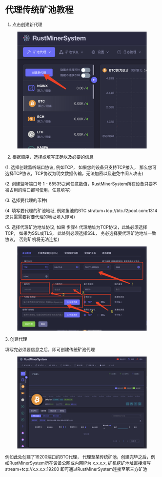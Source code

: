 # 代理传统矿池教程

1. 点击创建新代理

<figure><img src="../.gitbook/assets/image.png" alt=""><figcaption></figcaption></figure>

2. 根据顺序，选择或填写正确以及必要的信息

(1.  选择创建监听端口协议,  例如TCP， 如果您的设备只支持TCP接入， 那么您可选择TCP协议，TCP协议为明文数据传输，无法加密以及避免中间人攻击)

(2.  创建监听端口号 1 - 65535之间任意数值，RustMinerSystem所在设备只要不被占用的端口都可使用，任意填写)

(3. 选择要代理的币种)

(4. 填写要代理的矿池地址,  例如鱼池的BTC   stratum+tcp://btc.f2pool.com:1314   您只需需要将要代理的地址填入即可)

(5. 选择代理矿池地址协议, 如果 步骤4 代理地址为TCP协议，此处必须选择TCP， 如果为SSL或TLS， 此处则必须选择SSL， 务必选择要代理矿池地址一致协议， 否则矿机将无法连接)

<figure><img src="../.gitbook/assets/image (1).png" alt=""><figcaption></figcaption></figure>

&#x20;  3\. 创建代理

填写完必须要信息之后，即可创建传统矿池代理

<figure><img src="../.gitbook/assets/image (2).png" alt=""><figcaption></figcaption></figure>

例如此处创建了19200端口的BTC代理， 代理至某传统矿池，创建完毕之后，例如RustMinerSystem所在设备公网或内网IP为 x.x.x.x,   矿机挖矿地址直接填写 stream+tcp://x.x.x.x:19200  即可通过RustMinerSystem连接至第三方矿池
